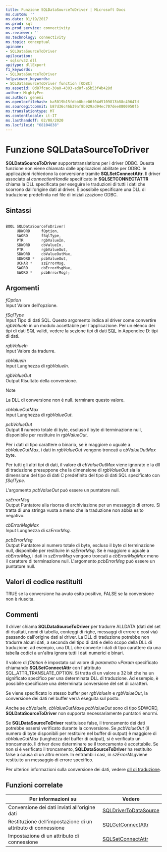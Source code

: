 ```yaml
---
title: Funzione SQLDataSourceToDriver | Microsoft Docs
ms.custom: ''
ms.date: 01/19/2017
ms.prod: sql
ms.prod_service: connectivity
ms.reviewer: ''
ms.technology: connectivity
ms.topic: conceptual
apiname:
- SQLDataSourceToDriver
apilocation:
- sqlsrv32.dll
apitype: dllExport
f1_keywords:
- SQLDataSourceToDriver
helpviewer_keywords:
- SQLDataSourceToDriver function [ODBC]
ms.assetid: 0d87fcac-30a0-4303-ad8f-a5b53f4b428d
author: MightyPen
ms.author: genemi
ms.openlocfilehash: ba5019b15fdbb8bce06f04d5109813b88c40647d
ms.sourcegitcommit: b87d36c46b39af8b929ad94ec707dee8800950f5
ms.translationtype: MT
ms.contentlocale: it-IT
ms.lasthandoff: 02/08/2020
ms.locfileid: "68104838"
---
```

# <a name="sqldatasourcetodriver-function"></a>Funzione SQLDataSourceToDriver
**SQLDataSourceToDriver** supportstranslations per i driver ODBC. Questa funzione non viene chiamata dalle applicazioni abilitate per ODBC. le applicazioni richiedono la conversione tramite **SQLSetConnectAttr**. Il driver associato al *connectionHandle* specificato in **SQLSETCONNECTATTR** chiama la DLL specificata per eseguire le traduzioni di tutti i dati che scorrono dall'origine dati al driver. È possibile specificare una DLL di traduzione predefinita nel file di inizializzazione ODBC.  
  
## <a name="syntax"></a>Sintassi  
  
```cpp  
  
BOOL SQLDataSourceToDriver(  
     UDWORD     fOption,  
     SWORD      fSqlType,  
     PTR        rgbValueIn,  
     SDWORD     cbValueIn,  
     PTR        rgbValueOut,  
     SDWORD     cbValueOutMax,  
     SDWORD *   pcbValueOut,  
     UCHAR *    szErrorMsg,  
     SWORD      cbErrorMsgMax,  
     SWORD *    pcbErrorMsg);  
```  
  
## <a name="arguments"></a>Argomenti  
 *fOption*  
 Input Valore dell'opzione.  
  
 *fSqlType*  
 Input Tipo di dati SQL. Questo argomento indica al driver come convertire *rgbValueIn* in un modulo accettabile per l'applicazione. Per un elenco dei tipi di dati SQL validi, vedere la sezione tipi di dati [SQL](../../../odbc/reference/appendixes/sql-data-types.md) in Appendice D: tipi di dati.  
  
 *rgbValueIn*  
 Input Valore da tradurre.  
  
 *cbValueIn*  
 Input Lunghezza di *rgbValueIn*.  
  
 *rgbValueOut*  
 Output Risultato della conversione.  
  
> [!NOTE]  
>  La DLL di conversione non è null. terminare questo valore.  
  
 *cbValueOutMax*  
 Input Lunghezza di *rgbValueOut*.  
  
 *pcbValueOut*  
 Output Il numero totale di byte, escluso il byte di terminazione null, disponibile per restituire in *rgbValueOut*.  
  
 Per i dati di tipo carattere o binario, se è maggiore o uguale a *cbValueOutMax*, i dati in *rgbValueOut* vengono troncati a *cbValueOutMax* byte.  
  
 Per tutti gli altri tipi di dati, il valore di *cbValueOutMax* viene ignorato e la dll di traduzione presuppone che la dimensione di *rgbValueOut* sia la dimensione del tipo di dati C predefinito del tipo di dati SQL specificato con *fSqlType*.  
  
 L'argomento *pcbValueOut* può essere un puntatore null.  
  
 *szErrorMsg*  
 Output Puntatore alla risorsa di archiviazione per un messaggio di errore. Si tratta di una stringa vuota a meno che la traduzione non abbia esito negativo.  
  
 *cbErrorMsgMax*  
 Input Lunghezza di *szErrorMsg*.  
  
 *pcbErrorMsg*  
 Output Puntatore al numero totale di byte, escluso il byte di terminazione null, disponibile per restituire in *szErrorMsg*. Se è maggiore o uguale a *cbErrorMsg*, i dati in *szErrorMsg* vengono troncati a *cbErrorMsgMax* meno il carattere di terminazione null. L'argomento *pcbErrorMsg* può essere un puntatore null.  
  
## <a name="returns"></a>Valori di codice restituiti  
 TRUE se la conversione ha avuto esito positivo, FALSE se la conversione non è riuscita.  
  
## <a name="comments"></a>Commenti  
 Il driver chiama **SQLDataSourceToDriver** per tradurre ALLDATA (dati del set di risultati, nomi di tabella, conteggi di righe, messaggi di errore e così via) passando dall'origine dati al driver. La DLL di traduzione potrebbe non tradurre alcuni dati, a seconda del tipo di dati e dello scopo della DLL di traduzione. ad esempio, una DLL che converte i dati di tipo carattere da una tabella codici a un'altra ignora tutti i dati numerici e binari.  
  
 Il valore di *fOption* è impostato sul valore di *parametro vParam* specificato chiamando **SQLSetConnectAttr** con l'attributo SQL_ATTR_TRANSLATE_OPTION. Si tratta di un valore a 32 bit che ha un significato specifico per una determinata DLL di traduzione. Ad esempio, è possibile specificare una determinata conversione del set di caratteri.  
  
 Se viene specificato lo stesso buffer per *rgbValueIn* e *rgbValueOut*, la conversione dei dati nel buffer verrà eseguita sul posto.  
  
 Anche se *cbValueIn*, *cbValueOutMax*e *pcbValueOut* sono di tipo SDWORD, **SQLDataSourceToDriver** non supporta necessariamente puntatori enormi.  
  
 Se **SQLDataSourceToDriver** restituisce false, il troncamento dei dati potrebbe essersi verificato durante la conversione. Se *pcbValueOut* (il numero di byte disponibili per restituire nel buffer di output) è maggiore di *cbValueOutMax* (lunghezza del buffer di output), si è verificato un troncamento. Il driver deve determinare se il troncamento è accettabile. Se non si è verificato il troncamento, **SQLDataSourceToDriver** ha restituito false a causa di un altro errore. In entrambi i casi, in *szErrorMsg*viene restituito un messaggio di errore specifico.  
  
 Per ulteriori informazioni sulla conversione dei dati, vedere [dll di traduzione](../../../odbc/reference/develop-app/translation-dlls.md).  
  
## <a name="related-functions"></a>Funzioni correlate  
  
|Per informazioni su|Vedere|  
|---------------------------|---------|  
|Conversione dei dati inviati all'origine dati|[SQLDriverToDataSource](../../../odbc/reference/syntax/sqldrivertodatasource-function.md)|  
|Restituzione dell'impostazione di un attributo di connessione|[SQLGetConnectAttr](../../../odbc/reference/syntax/sqlgetconnectattr-function.md)|  
|Impostazione di un attributo di connessione|[SQLSetConnectAttr](../../../odbc/reference/syntax/sqlsetconnectattr-function.md)|
